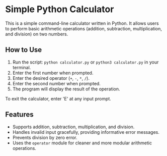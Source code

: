 # Simple Python Calculator

This is a simple command-line calculator written in Python. It allows users to perform basic arithmetic operations (addition, subtraction, multiplication, and division) on two numbers.

## How to Use

1. Run the script: `python calculator.py` or `python3 calculator.py` in your terminal.
2. Enter the first number when prompted.
3. Enter the desired operator (`+`, `-`, `*`, `/`).
4. Enter the second number when prompted.
5. The program will display the result of the operation.

To exit the calculator, enter 'E' at any input prompt.

## Features

- Supports addition, subtraction, multiplication, and division.
- Handles invalid input gracefully, providing informative error messages.
- Prevents division by zero error.
- Uses the `operator` module for cleaner and more modular arithmetic operations.
